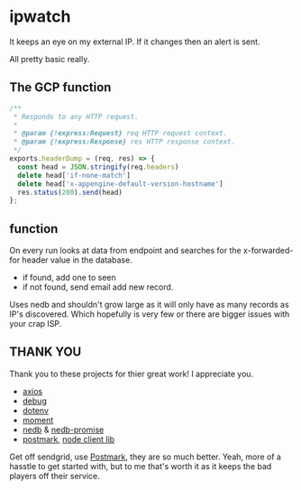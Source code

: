 # ipwatch

It keeps an eye on my external IP. If it changes then an alert is sent.

All pretty basic really.

## The GCP function

```JavaScript
/**
 * Responds to any HTTP request.
 *
 * @param {!express:Request} req HTTP request context.
 * @param {!express:Response} res HTTP response context.
 */
exports.headerDump = (req, res) => {
  const head = JSON.stringify(req.headers)
  delete head['if-none-match']
  delete head['x-appengine-default-version-hostname']
  res.status(200).send(head)
};
```

## function

On every run looks at data from endpoint and searches for the x-forwarded-for header value in the database.

- if found, add one to seen
- if not found, send email add new record.

Uses nedb and shouldn't grow large as it will only have as many records as IP's discovered. Which hopefully is very few or there are bigger issues with your crap ISP. 

## THANK YOU

Thank you to these projects for thier great work! I appreciate you.

- [axios](https://www.npmjs.com/package/axios)
- [debug](https://www.npmjs.com/package/debug)
- [dotenv](https://www.npmjs.com/package/dotenv)
- [moment](https://www.npmjs.com/package/moment)
- [nedb](https://www.npmjs.com/package/nedb) & [nedb-promise](https://www.npmjs.com/package/nedb-promise)
- [postmark](https://postmarkapp.com), [node client lib](https://www.npmjs.com/package/postmark)

Get off sendgrid, use [Postmark](https://postmarkapp.com), they are so much better. Yeah, more of a hasstle to get started with, but to me that's worth it as it keeps the bad players off their service.
